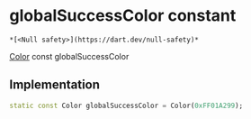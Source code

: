 


# globalSuccessColor constant




    *[<Null safety>](https://dart.dev/null-safety)*


[Color](https://api.flutter.dev/flutter/dart-ui/Color-class.html) const globalSuccessColor
  







## Implementation

```dart
static const Color globalSuccessColor = Color(0xFF01A299);


```







